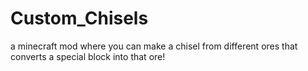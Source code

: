 # Custom_Chisels
a minecraft mod where you can make a chisel from different ores that converts a special block into that ore!
